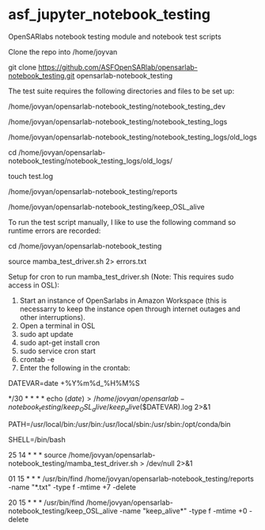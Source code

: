 # asf_jupyter_notebook_testing
OpenSARlabs notebook testing module and notebook test scripts

Clone the repo into /home/joyvan

git clone https://github.com/ASFOpenSARlab/opensarlab-notebook_testing.git opensarlab-notebook_testing


The test suite requires the following directories and files to be set up:


/home/jovyan/opensarlab-notebook_testing/notebook_testing_dev

/home/jovyan/opensarlab-notebook_testing/notebook_testing_logs

/home/jovyan/opensarlab-notebook_testing/notebook_testing_logs/old_logs

cd /home/jovyan/opensarlab-notebook_testing/notebook_testing_logs/old_logs/

touch test.log

/home/jovyan/opensarlab-notebook_testing/reports

/home/jovyan/opensarlab-notebook_testing/keep_OSL_alive



To run the test script manually, I like to use the following command so runtime errors are recorded:

cd /home/jovyan/opensarlab-notebook_testing

source mamba_test_driver.sh 2> errors.txt


Setup for cron to run mamba_test_driver.sh (Note: This requires sudo access in OSL):

1) Start an instance of OpenSarlabs in Amazon Workspace (this is necessarry to keep the instance open through internet outages and other interruptions).
2) Open a terminal in OSL
3) sudo apt update
4) sudo apt-get install cron
5) sudo service cron start
6) crontab -e
7) Enter the following in the crontab:

DATEVAR=date +%Y%m%d_%H%M%S

*/30 * * * * echo $(date)  > /home/jovyan/opensarlab-notebook_testing/keep_OSL_alive/keep_alive$($DATEVAR).log 2>&1

PATH=/usr/local/bin:/usr/bin:/usr/local/sbin:/usr/sbin:/opt/conda/bin

SHELL=/bin/bash

25 14 * * * source /home/jovyan/opensarlab-notebook_testing/mamba_test_driver.sh > /dev/null 2>&1

01 15 * * * /usr/bin/find /home/jovyan/opensarlab-notebook_testing/reports -name "*.txt" -type f -mtime +7 -delete

20 15 * * * /usr/bin/find /home/jovyan/opensarlab-notebook_testing/keep_OSL_alive -name "keep_alive*" -type f -mtime +0 -delete
